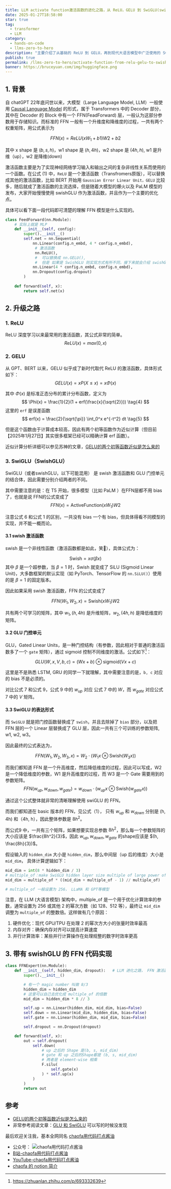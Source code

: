 ```yaml
---
title: LLM activate function激活函数的进化之路，从 ReLU，GELU 到 SwiGLU(swishGLU)
date: 2025-01-27T18:58:00
star: true
tag:
  - transformer
  - LLM
category:
  - hands-on-code
  - llms-zero-to-hero
description: "主要介绍了从基础的 ReLU 到 GELU，再到现代大语言模型中广泛使用的 SwishGLU 的发展过程, 介绍了深度学习中激活函数演进历程。文章详细讲解了各个激活函数的数学原理和实现方式，并重点分析了 SwishGLU 如何结合 Swish 激活函数和 GLU 门控单元的优点。同时，文章还提供了完整的 PyTorch 代码实现，展示了如何在神经网络中使用这些激活函数，特别是在大语言模型的 FFN（前馈神经网络）层中的应用。对于想要深入理解现代深度学习模型架构的开发者和研究者来说，这是一份很有价值的参考资料。"
publish: true
permalink: /llms-zero-to-hero/activate-function-from-relu-gelu-to-swishglu.html
banner: https://bruceyuan.com/img/huggingface.png
---
```


## 1. 背景
自 chatGPT 22年底问世以来，大模型（Large Language Model, LLM）一般使用 [Causal Language Model](https://bruceyuan.com/hands-on-code/hands-on-causallm-decoder.html) 的形式，属于 Transformers 中的 Decoder 部分，其中在 Decoder 的 Block 中有一个 FFN(FeadForward) 层，一般认为这部分参数用于存储知识。而标准的 FFN 一般有一个升维度和降维度的过程，一共有两个权重矩阵，用公式表示为

$$FFN(x) = ReLU(xW_1 + b1)W2 + b2  \tag{1}$$

其中 x shape 是 $(b, s, h)$，w1 shape 是 $(h, 4h)$，w2 shape 是 $(4h, h)$, w1 是升维（up），w2 是降维(down)

激活函数主要是为了实现神经网络学习输入和输出之间的复杂非线性关系而使用的一个函数。在公式 (1) 中，`ReLU` 是一个激活函数（Transfromers原版），可以替换成其他的激活函数，比如 BERT 开始用 `Gaussian Error Linear Unit，GELU` 比较多，随后就成了激活函数的主流选择，但是随着大模型的爆火以及 PaLM 模型的发布，大家开始慢慢使用 swishGLU 作为激活函数，并且作为一个主要的优化点。


具体可以看下面一段代码即可清楚的理解 FFN 模型是什么实现的。
```python
class FeedForward(nn.Module):
    # 实际上就是 MLP
    def __init__(self, config):
        super().__init__()
        self.net = nn.Sequential(
            nn.Linear(config.n_embd, 4 * config.n_embd),
             # 激活函数
             nn.ReLU(),  
             #  可以替换成 nn.GELU(),  
             #  但是 如果是 SwishGLU 则实现方式有所不同，接下来就会介绍 swishGLU 是怎么实现的
            nn.Linear(4 * config.n_embd, config.n_embd),
            nn.Dropout(config.dropout)
        )
    
    def forward(self, x):
        return self.net(x)
```

## 2. 升级之路

### 1. ReLU
ReLU 深度学习以来最常用的激活函数，其公式非常的简单。
$$ReLU(x) = max(0, x) \tag{2}$$

### 2. GELU
从 GPT、BERT 以来，GELU 似乎成了新时代取代 ReLU 的激活函数，具体形式如下：
$$
GELU(x) = x  P(X \le x) = x  \Phi(x)  \tag{3}
$$

其中 $\Phi(x)$ 是标准正态分布的累计分布函数，定义为 
$$
\Phi(x) = \frac{1}{2}(1 + erf(\frac{x}{\sqrt{2}}))  \tag{4}
$$
这里的 `erf` 是误差函数 
$$
erf(x) = \frac{2}{\sqrt{\pi}} \int_0^x e^{-t^2} dt  \tag{5}
$$

但是这个函数由于计算成本较高，因此有两个初等函数作为近似计算（但目前【2025年1月27日】其实很多框架已经可以精确计算 erf 函数）。

近似计算分析详细可以参见苏神的文章，[GELU的两个初等函数近似是怎么来的](https://spaces.ac.cn/archives/7309)

### 3. SwiGLU（SwishGLU）
SwiGLU（或者swishGLU，以下可能混用） 是 swish 激活函数和 GLU 门控单元的结合体，因此需要分别介绍两者的不同。

其中需要注意的是：在 T5 开始，很多模型（比如 PaLM ）在FFN层都不用 bias 了，也就是说 FFN的公式变成了
$$
FFN(x) = \text{ActiveFunction}(xW_1)W2 \tag{6}
$$

注意公式 6 和公式 1 的区别，一共没有 bias 一个有 bias，但具体得看不同模型的实现，并不能一概而论。

#### 3.1 swish 激活函数
swish 是一个非线性函数（激活函数都是如此，笑🤣），具体公式为：

$$
\text{Swish} = x \sigma(\beta x)  \tag{7}
$$
其中 $\beta$ 是一个超参数，当 $\beta = 1$ 时，Swish 就变成了 SiLU (Sigmoid Linear Unit)，大多数框架的默认实现（如 PyTorch、TensorFlow 的 `nn.SiLU()`）使用的是 $\beta = 1$ 的固定版本。

因此如果采用 swish 激活函数，FFN 的公式变成了

$$
FFN(W_1, W_2, x) = \text{Swish}(xW_1)W2 \tag{6}
$$

共有两个可学习的矩阵，其中 $w_1,(h, 4h)$ 是升维矩阵，$w_2,(4h, h)$ 是降低维度的矩阵。

#### 3.2 GLU 门控单元
GLU，Gated Linear Units，是一种门控结构（有参数，因此相对于普通的激活函数多了一个 `gate` 矩阵），通过 sigmoid 控制不同维度的激活。公式如下[^1]：

$$
GLU(W, x, V, b, c) = (Wx + b) \otimes \text{sigmoid}(Vx + c)  \tag{7}
$$

这里是不是熟悉 LSTM, GRU 的同学一下就理解，其中需要注意的是，`b, c` 对应的 bias 不是必须的。

对比公式 7 和公式 9，公式 9 中的 $w_{up}$ 对应 公式 7 中的 $W$，而 $w_{gate}$ 对应公式 7 中的 $V$ 矩阵。


#### 3.3 SwiGLU 的表达形式
而 `SwiGLU` 就是把门控函数替换成了 `swish`，并且去除掉了 `bias` 部分，以及把 FFN 层的一个 Linear 层替换成了 GLU 层，因此一共有三个可训练的参数矩阵, w1, w2, w3。

因此最终的公式表达为，

$$
FFN(W_1, W_2, W_3, x) = W_2 \cdot (W_1x \otimes \text{Swish}(W_3x))  \tag{8}
$$

而我们都知道 FFN 是一个升高维度，然后降低维度的过程，因此可以写成，W2 是一个降低维度的参数，W1 是升高维度的过程，而 W3 是一个 Gate 需要用到的参数矩阵。
$$
FFN(w_{up}, w_{down}, w_{gate}) = w_{down} \cdot (w_{up}x \otimes \text{Swish}(w_{gate}x))  \tag{9}
$$

通过这个公式整体就非常的清晰理解使用 swiGLU 的 FFN。

而我们都知道在 basic 版本的 FFN，见公式（1）， 只有 $w_{up}$ 和 $w_{down}$ 分别是 (h, 4h) 和（4h, h），因此整体参数是 $8h^2$。

而公式9 中，一共有三个矩阵，如果想要实现总参数 $8h^2$，那么每一个参数矩阵的大小应该是 $\frac{8h^2}{3}$，因此 $w_{up},w_{down}, w_{gate}$ 的shape应该是 $(h, \frac{8h}{3})$。

假设输入的 `hidden_dim` 大小是 `hidden_dim`，那么中间层（up 后的维度）大小是 `mid_dim`， 具体计算逻辑如下：
```python
mid_dim = int(8 * hidden_dim / 3)
# multiple_of：make SwiGLU hidden layer size multiple of large power of 2
mid_dim = multiple_of * ((mid_dim + multiple_of - 1) // multiple_of)

# multiple_of 一般设置为 256， LLaMA 和 GPT等模型
```


注意，在 LLM (大语言模型) 架构中，multiple_of 是一个用于优化计算效率的参数，通常设置为 256 或其他 2 的幂次方数（如 128、512 等），最终让 `mid_dim` 调整为 `multiple_of` 的整数倍。这样做有几个原因：
1. 硬件优化：现代 GPU/TPU 在处理 2 的幂次方大小的张量时效率最高
2. 内存对齐：确保内存对齐可以提高计算速度
3. 并行计算效率：某些并行计算操作在处理规整的数字时效率更高


## 3. 带有 swishGLU 的 FFN 代码实现
```python
class FFNExpert(nn.Module):
    def __init__(self, hidden_dim, dropout):   # LLM 进化之路， FFN 激活函数从 GELU -> SwiGLU
        super().__init__()  

        # 有一个 magic number 叫做 8/3
        hidden_dim = hidden_dim
        # 这里可以自己去优化成 multiple_of 的倍数
        mid_dim = hidden_dim * 8 // 3

        self.up = nn.Linear(hidden_dim, mid_dim, bias=False)
        self.down = nn.Linear(mid_dim, hidden_dim, bias=False)
        self.gate = nn.Linear(hidden_dim, mid_dim, bias=False)

        self.dropout = nn.Dropout(dropout)

    def forward(self, x):
        out = self.dropout(
            self.down(
                # up 之后的 Shape 是(b, s, mid_dim)
                # gate 和 up 之后的Shape都是 (b, s, mid_dim)
                # 两者是 element-wise 相乘
                F.silu(
                    self.gate(x)
                ) * self.up(x)
            )
        )
        return out
```


## 参考
- [GELU的两个初等函数近似是怎么来的](https://kexue.fm/archives/7309)
- 非常参考阅读文章：[GLU 和 SwiGLU](https://mingchao.wang/1fb1JNJ6/) 可以写的时候没发现

[^1]: https://zhuanlan.zhihu.com/p/693332639


最后欢迎关注我，基本全网同名 [chaofa用代码打点酱油](https://bruceyuan.com/)
- 公众号： ![chaofa用代码打点酱油](https://bruceyuan.com/llms-zero-to-hero/chaofa-wechat-official-account.png)
- [B站-chaofa用代码打点酱油](https://space.bilibili.com/12420432)
- [YouTube-chaofa用代码打点酱油](https://www.youtube.com/@bbruceyuan)
- [chaofa 的 notion 简介](https://chaofa.notion.site/11a569b3ecce49b2826d679f5e2fdb54)